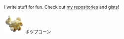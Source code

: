 I write stuff for fun. Check out [my repositories] and [gists]!

[my repositories]: https://github.com/thegamecracks?tab=repositories&q=&type=source
[gists]: https://gist.github.com/thegamecracks

[![](images/popcorn.png)](https://youtu.be/BXPqkGGPLCI?t=2) ポツプコーン

<!--
**thegamecracks/thegamecracks** is a ✨ _special_ ✨ repository because its `README.md` (this file) appears on your GitHub profile.

Here are some ideas to get you started:

- 🔭 I’m currently working on ...
- 🌱 I’m currently learning ...
- 👯 I’m looking to collaborate on ...
- 🤔 I’m looking for help with ...
- 💬 Ask me about ...
- 📫 How to reach me: ...
- 😄 Pronouns: ...
- ⚡ Fun fact: ...
-->
